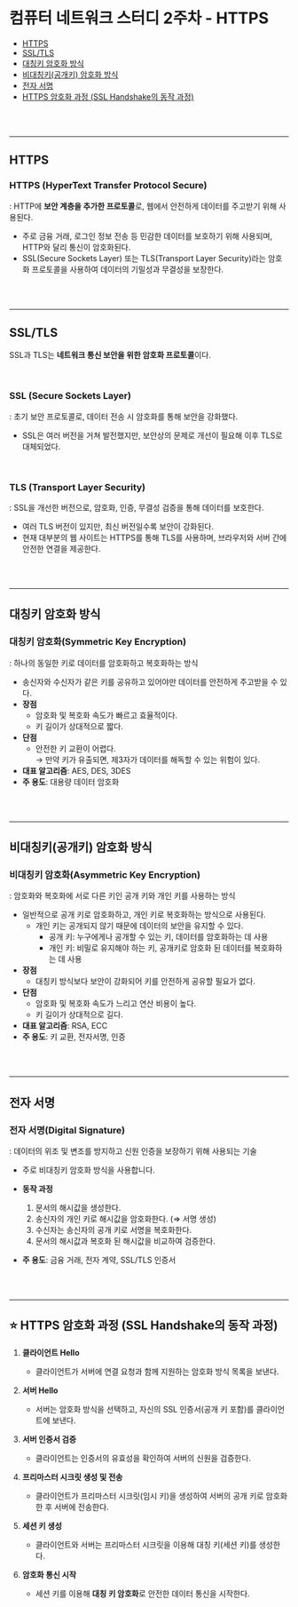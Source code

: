# 컴퓨터 네트워크 스터디 2주차 - HTTPS

- [HTTPS](#https)
- [SSL/TLS](#ssltls)
- [대칭키 암호화 방식](#대칭키-암호화-방식)
- [비대칭키(공개키) 암호화 방식](#비대칭키공개키-암호화-방식)
- [전자 서명](#전자-서명)
- [HTTPS 암호화 과정 (SSL Handshake의 동작 과정)](#https-암호화-과정-ssl-handshake의-동작-과정)

<br/><br/>

---

## HTTPS

### HTTPS (HyperText Transfer Protocol Secure)

: HTTP에 **보안 계층을 추가한 프로토콜**로, 웹에서 안전하게 데이터를 주고받기 위해 사용된다.

- 주로 금융 거래, 로그인 정보 전송 등 민감한 데이터를 보호하기 위해 사용되며, HTTP와 달리 통신이 암호화된다.
- SSL(Secure Sockets Layer) 또는 TLS(Transport Layer Security)라는 암호화 프로토콜을 사용하여 데이터의 기밀성과 무결성을 보장한다.

<br/><br/>

---

## SSL/TLS
SSL과 TLS는 **네트워크 통신 보안을 위한 암호화 프로토콜**이다.

<br/>

### **SSL (Secure Sockets Layer)**
: 초기 보안 프로토콜로, 데이터 전송 시 암호화를 통해 보안을 강화했다.
- SSL은 여러 버전을 거쳐 발전했지만, 보안상의 문제로 개선이 필요해 이후 TLS로 대체되었다.

<br/>

### **TLS (Transport Layer Security)**
: SSL을 개선한 버전으로, 암호화, 인증, 무결성 검증을 통해 데이터를 보호한다.
- 여러 TLS 버전이 있지만, 최신 버전일수록 보안이 강화된다.
- 현재 대부분의 웹 사이트는 HTTPS를 통해 TLS를 사용하며, 브라우저와 서버 간에 안전한 연결을 제공한다.

<br/><br/>

---

## 대칭키 암호화 방식

### 대칭키 암호화(Symmetric Key Encryption)
: 하나의 동일한 키로 데이터를 암호화하고 복호화하는 방식
- 송신자와 수신자가 같은 키를 공유하고 있어야만 데이터를 안전하게 주고받을 수 있다.
- **장점**
    - 암호화 및 복호화 속도가 빠르고 효율적이다.
    - 키 길이가 상대적으로 짧다.
- **단점**
    - 안전한 키 교환이 어렵다. <br/>
    → 만약 키가 유출되면, 제3자가 데이터를 해독할 수 있는 위험이 있다.
- **대표 알고리즘**: AES, DES, 3DES
- **주 용도**: 대용량 데이터 암호화

<br/><br/>

---

## 비대칭키(공개키) 암호화 방식

### 비대칭키 암호화(Asymmetric Key Encryption)

: 암호화와 복호화에 서로 다른 키인 공개 키와 개인 키를 사용하는 방식

- 일반적으로 공개 키로 암호화하고, 개인 키로 복호화하는 방식으로 사용된다.
    - 개인 키는 공개되지 않기 때문에 데이터의 보안을 유지할 수 있다.
        - 공개 키: 누구에게나 공개할 수 있는 키, 데이터를 암호화하는 데 사용
        - 개인 키: 비밀로 유지해야 하는 키, 공개키로 암호화 된 데이터를 복호화하는 데 사용
- **장점**
    - 대칭키 방식보다 보안이 강화되어 키를 안전하게 공유할 필요가 없다.
- **단점**
    - 암호화 및 복호화 속도가 느리고 연산 비용이 높다.
    - 키 길이가 상대적으로 길다.
- **대표 알고리즘**: RSA, ECC
- **주 용도**: 키 교환, 전자서명, 인증

<br/><br/>

---

## 전자 서명

### 전자 서명(Digital Signature)
: 데이터의 위조 및 변조를 방지하고 신원 인증을 보장하기 위해 사용되는 기술
- 주로 비대칭키 암호화 방식을 사용합니다.


- **동작 과정**
    1. 문서의 해시값을 생성한다.
    2. 송신자의 개인 키로 해시값을 암호화한다. (⇒ 서명 생성)
    3. 수신자는 송신자의 공개 키로 서명을 복호화한다.
    4. 문서의 해시값과 복호화 된 해시값을 비교하여 검증한다.


- **주 용도**: 금융 거래, 전자 계약, SSL/TLS 인증서

<br/><br/>

---

## ⭐️ HTTPS 암호화 과정 (SSL Handshake의 동작 과정)
1. **클라이언트 Hello**
    - 클라이언트가 서버에 연결 요청과 함께 지원하는 암호화 방식 목록을 보낸다.


2. **서버 Hello**
    - 서버는 암호화 방식을 선택하고, 자신의 SSL 인증서(공개 키 포함)를 클라이언트에 보낸다.


3. **서버 인증서 검증**
    - 클라이언트는 인증서의 유효성을 확인하여 서버의 신원을 검증한다.


4. **프리마스터 시크릿 생성 및 전송**
    - 클라이언트가 프리마스터 시크릿(임시 키)을 생성하여 서버의 공개 키로 암호화 한 후 서버에 전송한다.


5. **세션 키 생성**
    - 클라이언트와 서버는 프리마스터 시크릿을 이용해 대칭 키(세션 키)를 생성한다.


6. **암호화 통신 시작**
    - 세션 키를 이용해 **대칭 키 암호화**로 안전한 데이터 통신을 시작한다.

<br/><br/>
<br/>


